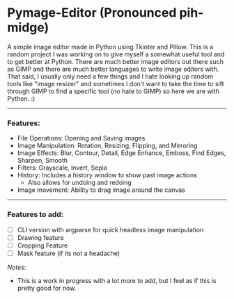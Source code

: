 # Pymage-Editor (Pronounced pih-midge)

A simple image editor made in Python using Tkinter and Pillow. This is a random project I was working on to give myself a somewhat useful tool and to get better at Python. There are much better image editors out there such as GIMP and there are much better languages to write image editors with. That said, I usually only need a few things and I hate looking up random tools like "image resizer" and sometimes I don't want to take the time to sift through GIMP to find a specific tool (no hate to GIMP) so here we are with Python. :)

---

### Features:
- File Operations: Opening and Saving images
- Image Manipulation: Rotation, Resizing, Flipping, and Mirroring
- Image Effects: Blur, Contour, Detail, Edge Enhance, Emboss, Find Edges, Sharpen, Smooth
- Filters: Grayscale, Invert, Sepia
- History: Includes a history window to show past image actions
    - Also allows for undoing and redoing
- Image movement: Ability to drag image around the canvas

---

### Features to add:
- [ ] CLI version with argparse for quick headless image manipulation
- [ ] Drawing feature
- [ ] Cropping Feature
- [ ] Mask feature (if its not a headache)

*Notes*:
- This is a work in progress with a lot more to add, but I feel as if this is pretty good for now.
